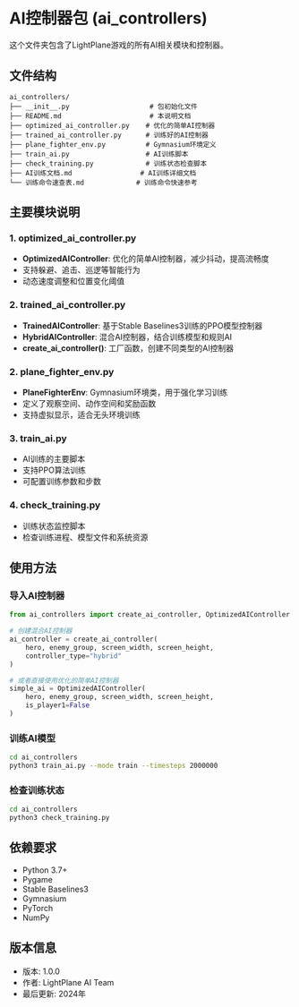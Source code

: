 # AI控制器包 (ai_controllers)

这个文件夹包含了LightPlane游戏的所有AI相关模块和控制器。

## 文件结构

```
ai_controllers/
├── __init__.py                    # 包初始化文件
├── README.md                      # 本说明文档
├── optimized_ai_controller.py    # 优化的简单AI控制器
├── trained_ai_controller.py      # 训练好的AI控制器
├── plane_fighter_env.py          # Gymnasium环境定义
├── train_ai.py                   # AI训练脚本
├── check_training.py             # 训练状态检查脚本
├── AI训练文档.md                 # AI训练详细文档
└── 训练命令速查表.md             # 训练命令快速参考
```

## 主要模块说明

### 1. optimized_ai_controller.py
- **OptimizedAIController**: 优化的简单AI控制器，减少抖动，提高流畅度
- 支持躲避、追击、巡逻等智能行为
- 动态速度调整和位置变化阈值

### 2. trained_ai_controller.py
- **TrainedAIController**: 基于Stable Baselines3训练的PPO模型控制器
- **HybridAIController**: 混合AI控制器，结合训练模型和规则AI
- **create_ai_controller()**: 工厂函数，创建不同类型的AI控制器

### 2. plane_fighter_env.py
- **PlaneFighterEnv**: Gymnasium环境类，用于强化学习训练
- 定义了观察空间、动作空间和奖励函数
- 支持虚拟显示，适合无头环境训练

### 3. train_ai.py
- AI训练的主要脚本
- 支持PPO算法训练
- 可配置训练参数和步数

### 4. check_training.py
- 训练状态监控脚本
- 检查训练进程、模型文件和系统资源

## 使用方法

### 导入AI控制器
```python
from ai_controllers import create_ai_controller, OptimizedAIController

# 创建混合AI控制器
ai_controller = create_ai_controller(
    hero, enemy_group, screen_width, screen_height, 
    controller_type="hybrid"
)

# 或者直接使用优化的简单AI控制器
simple_ai = OptimizedAIController(
    hero, enemy_group, screen_width, screen_height, 
    is_player1=False
)
```

### 训练AI模型
```bash
cd ai_controllers
python3 train_ai.py --mode train --timesteps 2000000
```

### 检查训练状态
```bash
cd ai_controllers
python3 check_training.py
```

## 依赖要求

- Python 3.7+
- Pygame
- Stable Baselines3
- Gymnasium
- PyTorch
- NumPy

## 版本信息

- 版本: 1.0.0
- 作者: LightPlane AI Team
- 最后更新: 2024年
